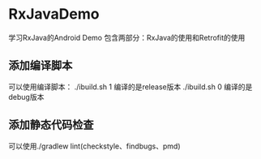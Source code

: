 # RxJavaDemo
学习RxJava的Android Demo
包含两部分：RxJava的使用和Retrofit的使用

## 添加编译脚本
可以使用编译脚本：
./ibuild.sh 1 编译的是release版本
./ibuild.sh 0 编译的是debug版本


## 添加静态代码检查
可以使用./gradlew lint(checkstyle、findbugs、pmd)